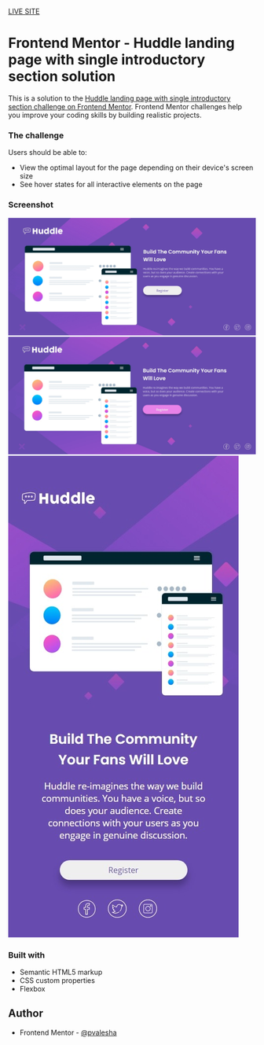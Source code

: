 [LIVE SITE](https://huddle-landing-page-solution.netlify.app/)

# Frontend Mentor - Huddle landing page with single introductory section solution

This is a solution to the [Huddle landing page with single introductory section challenge on Frontend Mentor](https://www.frontendmentor.io/challenges/huddle-landing-page-with-a-single-introductory-section-B_2Wvxgi0). Frontend Mentor challenges help you improve your coding skills by building realistic projects.


### The challenge

Users should be able to:

- View the optimal layout for the page depending on their device's screen size
- See hover states for all interactive elements on the page

### Screenshot

![](./solution/huddle%20landing%20page%201.jpeg)
![](solution/huddle%20landing%20page%202.jpeg)
![](solution/huddle%20landing%20page%203.jpeg)



### Built with

- Semantic HTML5 markup
- CSS custom properties
- Flexbox

## Author
- Frontend Mentor - [@pvalesha](https://www.frontendmentor.io/profile/pvalesha)

